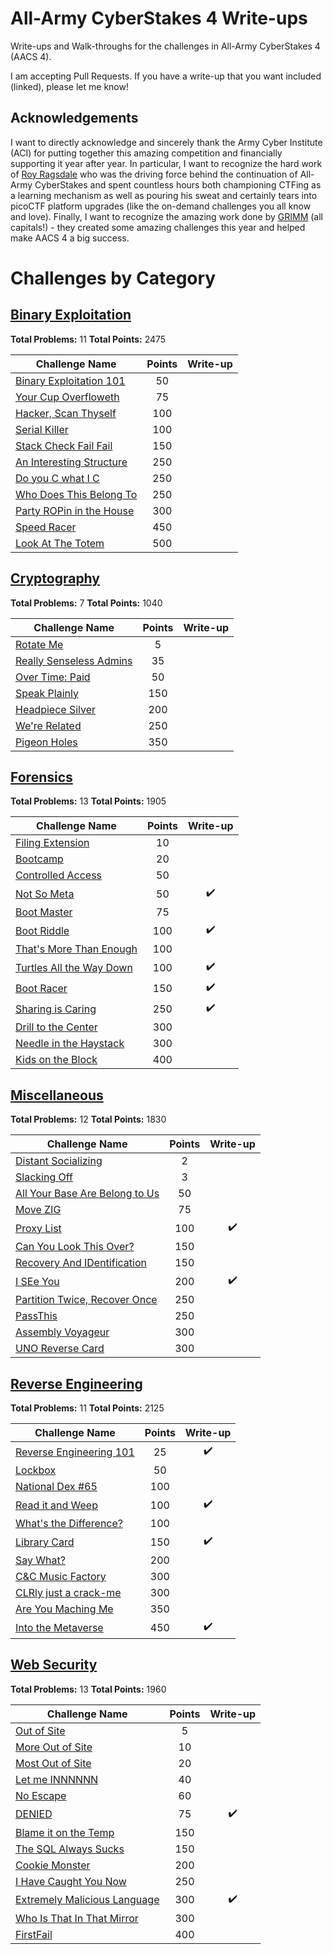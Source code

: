 # All-Army CyberStakes 4 Write-ups

Write-ups and Walk-throughs for the challenges in All-Army CyberStakes 4 (AACS 4).

I am accepting Pull Requests. If you have a write-up that you want included (linked), please let me know!


## Acknowledgements

I want to directly acknowledge and sincerely thank the Army Cyber Institute (ACI) for putting together this amazing competition and financially supporting it year after year. In particular, I want to recognize the hard work of [Roy Ragsdale](https://github.com/royragsdale) who was the driving force behind the continuation of All-Army CyberStakes and spent countless hours both championing CTFing as a learning mechanism as well as pouring his sweat and certainly tears into picoCTF platform upgrades (like the on-demand challenges you all know and love). Finally, I want to recognize the amazing work done by [GRIMM](https://www.grimm-co.com/) (all capitals!) - they created some amazing challenges this year and helped make AACS 4 a big success.

# Challenges by Category

## [Binary Exploitation](./BinaryExploitation/README.md)

**Total Problems:** 11
**Total Points:** 2475

| Challenge Name               | Points  | Write-up |
| -----------------------------|:-------:|:--------:|
| [Binary Exploitation 101](./BinaryExploitation/BinaryExploitation101/README.md) | 50 | |
| [Your Cup Overfloweth](./BinaryExploitation/MyCupOverfloweth/README.md) | 75 | |
| [Hacker, Scan Thyself](./BinaryExploitation/HackerScanThyself/README.md) | 100 | |
| [Serial Killer](./BinaryExploitation/SerialKiller/README.md) | 100 | |
| [Stack Check Fail Fail](./BinaryExploitation/StackCheckFailFail/README.md) | 150 | |
| [An Interesting Structure](./BinaryExploitation/AnInterestingStructure/README.md) | 250 | |
| [Do you C what I C](./BinaryExploitation/DoYouCWhatIC/README.md) | 250 | |
| [Who Does This Belong To](./BinaryExploitation/WhoDoesThisBelongTo/README.md) | 250 | |
| [Party ROPin in the House](./BinaryExploitation/PartyROPinInTheHouse/README.md) | 300 | |
| [Speed Racer](./BinaryExploitation/SpeedRacer/README.md) | 450 | |
| [Look At The Totem](./BinaryExploitation/LookAtTheTotem/README.md) | 500 | |

## [Cryptography](./Cryptography/README.md)

**Total Problems:** 7
**Total Points:** 1040

| Challenge Name               | Points  | Write-up |
| -----------------------------|:-------:|:--------:|
| [Rotate Me](./Cryptography/RotateMe/README.md) | 5 | |
| [Really Senseless Admins](./Cryptography/ReallySenselessAdmins/README.md) | 35 | |
| [Over Time: Paid](./Cryptography/OverTimePaid/README.md) | 50 | |
| [Speak Plainly](./Cryptography/SpeakPlainly/README.md) | 150 | |
| [Headpiece Silver](./Cryptography/HeadpieceSilver/README.md) | 200 | |
| [We're Related](./Cryptography/WereRelated/README.md) | 250 | |
| [Pigeon Holes](./Cryptography/PigeonHoles/README.md) | 350 | |

## [Forensics](./Forensics/README.md)

**Total Problems:** 13
**Total Points:** 1905

| Challenge Name               | Points  | Write-up |
| -----------------------------|:-------:|:--------:|
| [Filing Extension](./Forensics/FilingExtension/README.md) | 10 | |
| [Bootcamp](./Forensics/Bootcamp/README.md) | 20 | |
| [Controlled Access](./Forensics/ControlledAccess/README.md) | 50 | |
| [Not So Meta](./Forensics/NotSoMeta/README.md) | 50 | ✔️ |
| [Boot Master](./Forensics/BootMaster/README.md) | 75 | |
| [Boot Riddle](./Forensics/BootRiddle/README.md) | 100 | ✔️ |
| [That's More Than Enough](./Forensics/ThatsMoreThanEnough/README.md) | 100 | |
| [Turtles All the Way Down](./Forensics/TurtlesAllTheWayDown/README.md) | 100 | ✔️ |
| [Boot Racer](./Forensics/BootRacer/README.md) | 150 | ✔️ |
| [Sharing is Caring](./Forensics/SharingIsCaring/README.md) | 250 | ✔️ |
| [Drill to the Center](./Forensics/DrillToTheCenterOfTheEarth/README.md) | 300 | |
| [Needle in the Haystack](./Forensics/NeedleInTheHaystack/README.md) | 300 | |
| [Kids on the Block](./Forensics/KidsOnTheBlock/README.md) | 400 | |

## [Miscellaneous](./Miscellaneous/README.md)

**Total Problems:** 12
**Total Points:** 1830

| Challenge Name               | Points  | Write-up |
| -----------------------------|:-------:|:--------:|
| [Distant Socializing](./Miscellaneous/DistantSocializing/README.md) | 2 | |
| [Slacking Off](./Miscellaneous/StartSlacking/README.md) | 3 | |
| [All Your Base Are Belong to Us](./Miscellaneous/AllYourBase/README.md) | 50 | |
| [Move ZIG](./Miscellaneous/MoveZIG/README.md) | 75 | |
| [Proxy List](./Miscellaneous/ProxyList/README.md) | 100 | ✔️ |
| [Can You Look This Over?](./Miscellaneous/CanYouLookThisOver/README.md) | 150 | |
| [Recovery And IDentification](./Miscellaneous/RecoveryAndIDentification/README.md) | 150 | |
| [I SEe You](./Miscellaneous/ISEeYou/README.md) | 200 | ✔️ |
| [Partition Twice, Recover Once](./Miscellaneous/PartitionTwiceRecoverOnce/README.md) | 250 | |
| [PassThis](./Miscellaneous/PassThis/README.md) | 250 | |
| [Assembly Voyageur](./Miscellaneous/AssemblyVoyageur/README.md) | 300 | |
| [UNO Reverse Card](./Miscellaneous/UNOReverseCard/README.md) | 300 | |

## [Reverse Engineering](./ReverseEngineering/README.md)

**Total Problems:** 11
**Total Points:** 2125

| Challenge Name               | Points  | Write-up |
| -----------------------------|:-------:|:--------:|
| [Reverse Engineering 101](./ReverseEngineering/ReverseEngineering101/README.md) | 25 | ✔️ |
| [Lockbox](./ReverseEngineering/Lockbox/README.md) | 50 | |
| [National Dex #65](./ReverseEngineering/NationalDex65/README.md) | 100 | |
| [Read it and Weep](./ReverseEngineering/ReadItAndWeep/README.md) | 100 | ✔️ |
| [What's the Difference?](./ReverseEngineering/WhatsTheDifference/README.md) | 100 | |
| [Library Card](./ReverseEngineering/LibraryCard/README.md) | 150 | ✔️ |
| [Say What?](./ReverseEngineering/SayWhat/README.md) | 200 | |
| [C&C Music Factory](./ReverseEngineering/CandCMusicFactory/README.md) | 300 | |
| [CLRly just a crack-me](./ReverseEngineering/CLRlyJustACrackMe/README.md) | 300 | |
| [Are You Maching Me](./ReverseEngineering/AreYouMachingMe/README.md) | 350 | |
| [Into the Metaverse](./ReverseEngineering/IntoTheMetaverse/README.md) | 450 | ✔️ |

## [Web Security](./WebSecurity/README.md)

**Total Problems:** 13
**Total Points:** 1960

| Challenge Name               | Points  | Write-up |
| -----------------------------|:-------:|:--------:|
| [Out of Site](./WebSecurity/OutOfSite/README.md) | 5 | |
| [More Out of Site](./WebSecurity/MoreOutOfSite/README.md) | 10 | |
| [Most Out of Site](./WebSecurity/MostOutOfSite/README.md) | 20 | |
| [Let me INNNNNN](./WebSecurity/LetMeInnnnnn/README.md) | 40 | |
| [No Escape](./WebSecurity/NoEscape/README.md) | 60 | |
| [DENIED](./WebSecurity/DENIED/README.md) | 75 | ✔️ |
| [Blame it on the Temp](./WebSecurity/BlameItOnTheTemp/README.md) | 150 | |
| [The SQL Always Sucks](./WebSecurity/TheSQLAlwaysSucks/README.md) | 150 | |
| [Cookie Monster](./WebSecurity/CookieMonster/README.md) | 200 | |
| [I Have Caught You Now](./WebSecurity/IHaveCaughtYouNow/README.md) | 250 | |
| [Extremely Malicious Language](./WebSecurity/ExtremelyMaliciousLanguage/README.md) | 300 | ✔️ |
| [Who Is That In That Mirror](./WebSecurity/WhoIsThatInThatMirror/README.md) | 300 | |
| [FirstFail](./WebSecurity/FirstFail/README.md) | 400 | |
